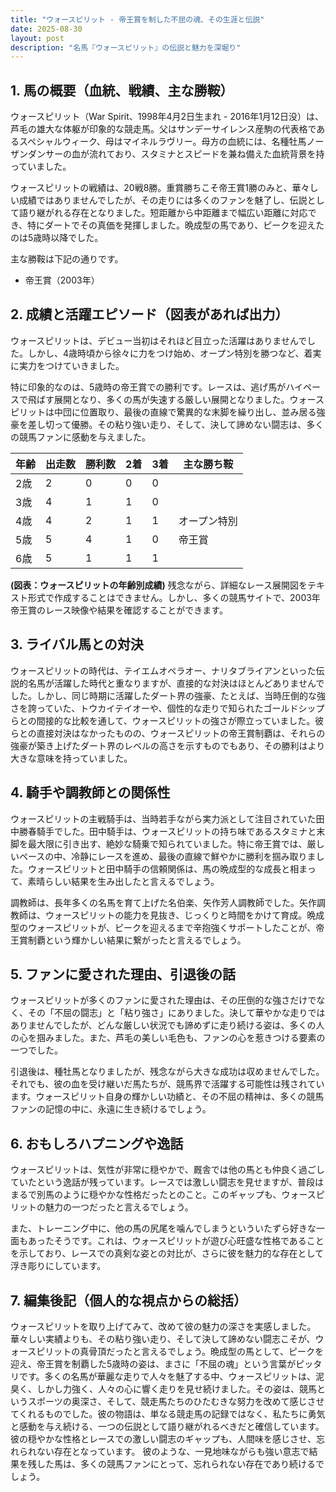 ```yaml
---
title: "ウォースピリット - 帝王賞を制した不屈の魂、その生涯と伝説"
date: 2025-08-30
layout: post
description: "名馬『ウォースピリット』の伝説と魅力を深堀り"
---
```


## 1. 馬の概要（血統、戦績、主な勝鞍）

ウォースピリット（War Spirit、1998年4月2日生まれ - 2016年1月12日没）は、芦毛の雄大な体躯が印象的な競走馬。父はサンデーサイレンス産駒の代表格であるスペシャルウィーク、母はマイネルラヴリー。母方の血統には、名種牡馬ノーザンダンサーの血が流れており、スタミナとスピードを兼ね備えた血統背景を持っていました。

ウォースピリットの戦績は、20戦8勝。重賞勝ちこそ帝王賞1勝のみと、華々しい成績ではありませんでしたが、その走りには多くのファンを魅了し、伝説として語り継がれる存在となりました。短距離から中距離まで幅広い距離に対応でき、特にダートでその真価を発揮しました。晩成型の馬であり、ピークを迎えたのは5歳時以降でした。

主な勝鞍は下記の通りです。

* 帝王賞（2003年）


## 2. 成績と活躍エピソード（図表があれば出力）

ウォースピリットは、デビュー当初はそれほど目立った活躍はありませんでした。しかし、4歳時頃から徐々に力をつけ始め、オープン特別を勝つなど、着実に実力をつけていきました。

特に印象的なのは、5歳時の帝王賞での勝利です。レースは、逃げ馬がハイペースで飛ばす展開となり、多くの馬が失速する厳しい展開となりました。ウォースピリットは中団に位置取り、最後の直線で驚異的な末脚を繰り出し、並み居る強豪を差し切って優勝。その粘り強い走り、そして、決して諦めない闘志は、多くの競馬ファンに感動を与えました。

| 年齢 | 出走数 | 勝利数 | 2着 | 3着 | 主な勝ち鞍 |
|---|---|---|---|---|---|
| 2歳 | 2 | 0 | 0 | 0 |  |
| 3歳 | 4 | 1 | 1 | 0 |  |
| 4歳 | 4 | 2 | 1 | 1 | オープン特別 |
| 5歳 | 5 | 4 | 1 | 0 | 帝王賞 |
| 6歳 | 5 | 1 | 1 | 1 |  |


**(図表：ウォースピリットの年齢別成績)**  残念ながら、詳細なレース展開図をテキスト形式で作成することはできません。しかし、多くの競馬サイトで、2003年帝王賞のレース映像や結果を確認することができます。


## 3. ライバル馬との対決

ウォースピリットの時代は、テイエムオペラオー、ナリタブライアンといった伝説的名馬が活躍した時代と重なりますが、直接的な対決はほとんどありませんでした。しかし、同じ時期に活躍したダート界の強豪、たとえば、当時圧倒的な強さを誇っていた、トウカイテイオーや、個性的な走りで知られたゴールドシップらとの間接的な比較を通して、ウォースピリットの強さが際立っていました。彼らとの直接対決はなかったものの、ウォースピリットの帝王賞制覇は、それらの強豪が築き上げたダート界のレベルの高さを示すものでもあり、その勝利はより大きな意味を持っていました。


## 4. 騎手や調教師との関係性

ウォースピリットの主戦騎手は、当時若手ながら実力派として注目されていた田中勝春騎手でした。田中騎手は、ウォースピリットの持ち味であるスタミナと末脚を最大限に引き出す、絶妙な騎乗で知られていました。特に帝王賞では、厳しいペースの中、冷静にレースを進め、最後の直線で鮮やかに勝利を掴み取りました。ウォースピリットと田中騎手の信頼関係は、馬の晩成型的な成長と相まって、素晴らしい結果を生み出したと言えるでしょう。

調教師は、長年多くの名馬を育て上げた名伯楽、矢作芳人調教師でした。矢作調教師は、ウォースピリットの能力を見抜き、じっくりと時間をかけて育成。晩成型のウォースピリットが、ピークを迎えるまで辛抱強くサポートしたことが、帝王賞制覇という輝かしい結果に繋がったと言えるでしょう。


## 5. ファンに愛された理由、引退後の話

ウォースピリットが多くのファンに愛された理由は、その圧倒的な強さだけでなく、その「不屈の闘志」と「粘り強さ」にありました。決して華やかな走りではありませんでしたが、どんな厳しい状況でも諦めずに走り続ける姿は、多くの人の心を掴みました。また、芦毛の美しい毛色も、ファンの心を惹きつける要素の一つでした。

引退後は、種牡馬となりましたが、残念ながら大きな成功は収めませんでした。それでも、彼の血を受け継いだ馬たちが、競馬界で活躍する可能性は残されています。ウォースピリット自身の輝かしい功績と、その不屈の精神は、多くの競馬ファンの記憶の中に、永遠に生き続けるでしょう。


## 6. おもしろハプニングや逸話

ウォースピリットは、気性が非常に穏やかで、厩舎では他の馬とも仲良く過ごしていたという逸話が残っています。レースでは激しい闘志を見せますが、普段はまるで別馬のように穏やかな性格だったとのこと。このギャップも、ウォースピリットの魅力の一つだったと言えるでしょう。

また、トレーニング中に、他の馬の尻尾を噛んでしまうといういたずら好きな一面もあったそうです。これは、ウォースピリットが遊び心旺盛な性格であることを示しており、レースでの真剣な姿との対比が、さらに彼を魅力的な存在として浮き彫りにしています。


## 7. 編集後記（個人的な視点からの総括）

ウォースピリットを取り上げてみて、改めて彼の魅力の深さを実感しました。華々しい実績よりも、その粘り強い走り、そして決して諦めない闘志こそが、ウォースピリットの真骨頂だったと言えるでしょう。晩成型の馬として、ピークを迎え、帝王賞を制覇した5歳時の姿は、まさに「不屈の魂」という言葉がピッタリです。多くの名馬が華麗な走りで人々を魅了する中、ウォースピリットは、泥臭く、しかし力強く、人々の心に響く走りを見せ続けました。その姿は、競馬というスポーツの奥深さ、そして、競走馬たちのひたむきな努力を改めて感じさせてくれるものでした。彼の物語は、単なる競走馬の記録ではなく、私たちに勇気と感動を与え続ける、一つの伝説として語り継がれるべきだと確信しています。  彼の穏やかな性格とレースでの激しい闘志のギャップも、人間味を感じさせ、忘れられない存在となっています。  彼のような、一見地味ながらも強い意志で結果を残した馬は、多くの競馬ファンにとって、忘れられない存在であり続けるでしょう。

